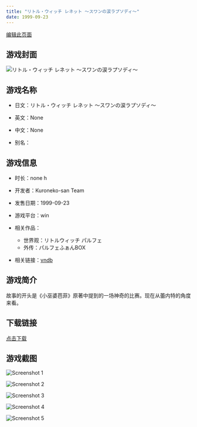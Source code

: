```yaml
---
title: "リトル・ウィッチ レネット 〜スワンの涙ラプソディ〜"
date: 1999-09-23
---
```

[编辑此页面](https://github.com/ACG-3/ADV3-source/blob/main/source/_posts/%E3%83%AA%E3%83%88%E3%83%AB%E3%83%BB%E3%82%A6%E3%82%A3%E3%83%83%E3%83%81%20%E3%83%AC%E3%83%8D%E3%83%83%E3%83%88%20%E3%80%9C%E3%82%B9%E3%83%AF%E3%83%B3%E3%81%AE%E6%B6%99%E3%83%A9%E3%83%97%E3%82%BD%E3%83%87%E3%82%A3%E3%80%9C.md)

## 游戏封面

![リトル・ウィッチ レネット 〜スワンの涙ラプソディ〜](https%3A//pan.timero.xyz/onedrive/img_lib_001/%E3%83%AA%E3%83%88%E3%83%AB%E3%83%BB%E3%82%A6%E3%82%A3%E3%83%83%E3%83%81%20%E3%83%AC%E3%83%8D%E3%83%83%E3%83%88%20%E3%80%9C%E3%82%B9%E3%83%AF%E3%83%B3%E3%81%AE%E6%B6%99%E3%83%A9%E3%83%97%E3%82%BD%E3%83%87%E3%82%A3%E3%80%9C_cover.avif)


## 游戏名称

- 日文：リトル・ウィッチ レネット 〜スワンの涙ラプソディ〜
- 英文：None
- 中文：None

- 别名：


## 游戏信息

- 时长：none h
- 开发者：Kuroneko-san Team
- 发售日期：1999-09-23
- 游戏平台：win
- 相关作品：
   - 世界观：リトルウィッチ パルフェ
   - 外传：パルフェふぁんBOX

- 相关链接：[vndb](https://vndb.org/v10180)


## 游戏简介

故事的开头是《小巫婆芭菲》原著中提到的一场神奇的比赛。现在从蕾内特的角度来看。




## 下载链接

[点击下载](https://pan.timero.xyz/onedrive/adv_lib_001/%E3%83%AA%E3%83%88%E3%83%AB%E3%83%BB%E3%82%A6%E3%82%A3%E3%83%83%E3%83%81%20%E3%83%AC%E3%83%8D%E3%83%83%E3%83%88%20%E3%80%9C%E3%82%B9%E3%83%AF%E3%83%B3%E3%81%AE%E6%B6%99%E3%83%A9%E3%83%97%E3%82%BD%E3%83%87%E3%82%A3%E3%80%9C)


## 游戏截图


![Screenshot 1](https%3A//pan.timero.xyz/onedrive/img_lib_001/%E3%83%AA%E3%83%88%E3%83%AB%E3%83%BB%E3%82%A6%E3%82%A3%E3%83%83%E3%83%81%20%E3%83%AC%E3%83%8D%E3%83%83%E3%83%88%20%E3%80%9C%E3%82%B9%E3%83%AF%E3%83%B3%E3%81%AE%E6%B6%99%E3%83%A9%E3%83%97%E3%82%BD%E3%83%87%E3%82%A3%E3%80%9C_Screenshot_1.avif)

![Screenshot 2](https%3A//pan.timero.xyz/onedrive/img_lib_001/%E3%83%AA%E3%83%88%E3%83%AB%E3%83%BB%E3%82%A6%E3%82%A3%E3%83%83%E3%83%81%20%E3%83%AC%E3%83%8D%E3%83%83%E3%83%88%20%E3%80%9C%E3%82%B9%E3%83%AF%E3%83%B3%E3%81%AE%E6%B6%99%E3%83%A9%E3%83%97%E3%82%BD%E3%83%87%E3%82%A3%E3%80%9C_Screenshot_2.avif)

![Screenshot 3](https%3A//pan.timero.xyz/onedrive/img_lib_001/%E3%83%AA%E3%83%88%E3%83%AB%E3%83%BB%E3%82%A6%E3%82%A3%E3%83%83%E3%83%81%20%E3%83%AC%E3%83%8D%E3%83%83%E3%83%88%20%E3%80%9C%E3%82%B9%E3%83%AF%E3%83%B3%E3%81%AE%E6%B6%99%E3%83%A9%E3%83%97%E3%82%BD%E3%83%87%E3%82%A3%E3%80%9C_Screenshot_3.avif)

![Screenshot 4](https%3A//pan.timero.xyz/onedrive/img_lib_001/%E3%83%AA%E3%83%88%E3%83%AB%E3%83%BB%E3%82%A6%E3%82%A3%E3%83%83%E3%83%81%20%E3%83%AC%E3%83%8D%E3%83%83%E3%83%88%20%E3%80%9C%E3%82%B9%E3%83%AF%E3%83%B3%E3%81%AE%E6%B6%99%E3%83%A9%E3%83%97%E3%82%BD%E3%83%87%E3%82%A3%E3%80%9C_Screenshot_4.avif)

![Screenshot 5](https%3A//pan.timero.xyz/onedrive/img_lib_001/%E3%83%AA%E3%83%88%E3%83%AB%E3%83%BB%E3%82%A6%E3%82%A3%E3%83%83%E3%83%81%20%E3%83%AC%E3%83%8D%E3%83%83%E3%83%88%20%E3%80%9C%E3%82%B9%E3%83%AF%E3%83%B3%E3%81%AE%E6%B6%99%E3%83%A9%E3%83%97%E3%82%BD%E3%83%87%E3%82%A3%E3%80%9C_Screenshot_5.avif)

